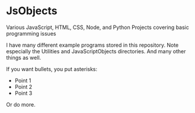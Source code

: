 JsObjects
========

Various JavaScript, HTML, CSS, Node, and Python Projects covering basic programming issues

I have many different example programs stored in this 
repository. Note especially the Utilities and JavaScriptObjects
directories. And many other things as well.

If you want bullets, you put asterisks:

* Point 1
* Point 2
* Point 3

Or do more.